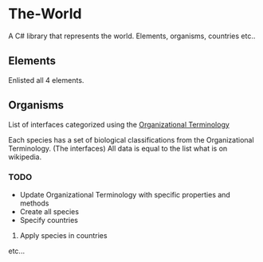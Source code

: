 The-World
=========

A C# library that represents the world. Elements, organisms, countries etc..

Elements
--------
Enlisted all 4 elements.

Organisms
--------
List of interfaces categorized using the [Organizational Terminology](http://en.wikipedia.org/wiki/File:Biological_classification_L_Pengo_vflip.svg)

Each species has a set of biological classifications from the Organizational Terminology. (The interfaces)
All data is equal to the list what is on wikipedia.

### TODO ###
* Update Organizational Terminology with specific properties and methods
* Create all species
* Specify countries
1. Apply species in countries

etc...